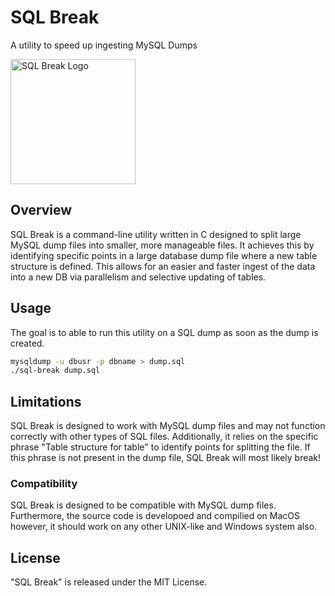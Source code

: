 # SQL Break

A utility to speed up ingesting MySQL Dumps

<img src="https://sojoodi.com/assets/SQL-break.png" alt="SQL Break Logo" width="200px" height="200px">

## Overview

SQL Break is a command-line utility written in C designed to split large MySQL dump files into smaller, more manageable files. It achieves this by identifying specific points in a large database dump file where a new table structure is defined. This allows for an easier and faster ingest of the data into a new DB via parallelism and selective updating of tables.

## Usage

The goal is to able to run this utility on a SQL dump as soon as the dump is created.

```sh
mysqldump -u dbusr -p dbname > dump.sql
./sql-break dump.sql
```

## Limitations

SQL Break is designed to work with MySQL dump files and may not function correctly with other types of SQL files. Additionally, it relies on the specific phrase "Table structure for table" to identify points for splitting the file. If this phrase is not present in the dump file, SQL Break will most likely break!

### Compatibility

SQL Break is designed to be compatible with MySQL dump files. Furthermore, the source code is developoed and compilied on MacOS however, it should work on any other UNIX-like and Windows system also.

## License

"SQL Break" is released under the MIT License.
